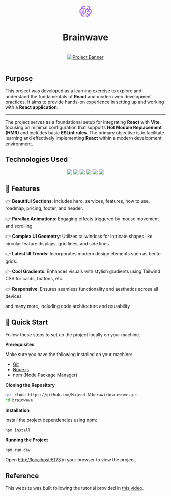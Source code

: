 <div align="center">
      <img src="src/assets/brainwave-symbol.svg" alt="Brainwave Icon" width="45px">
  <h1>Brainwave</h1>
</div>
<div align="center">
  <br />
    <a href="https://youtu.be/B91wc5dCEBA" target="_blank">
      <img src="https://i.ibb.co/Kqdv8j1/Image-from.png" alt="Project Banner">
    </a>
  <br />
  <br />
</div>

## Purpose

This project was developed as a learning exercise to explore and understand the fundamentals of **React** and modern web development practices. It aims to provide hands-on experience in setting up and working with a **React application**.

---

The project serves as a foundational setup for integrating **React** with **Vite**, focusing on minimal configuration that supports **Hot Module Replacement (HMR)** and includes basic **ESLint rules**. The primary objective is to facilitate learning and effectively implementing **React** within a modern development environment.

## Technologies Used

<p align="center">
  <img src="https://www.svgrepo.com/show/353884/html-5.svg" width="50px">
  <img src="https://www.svgrepo.com/show/353623/css-3.svg" width="50px">
  <img src="https://icon.icepanel.io/Technology/svg/Tailwind-CSS.svg" width="50px">
  <img src="https://www.svgrepo.com/show/303206/javascript-logo.svg" width="50px">
  <img src="https://www.svgrepo.com/show/452092/react.svg" width="50px">
  <img src="https://www.svgrepo.com/show/374167/vite.svg" width="50px">
</p>

## <a name="features">🔋 Features</a>

👉 **Beautiful Sections**: Includes hero, services, features, how to use, roadmap, pricing, footer, and header.

👉 **Parallax Animations**: Engaging effects triggered by mouse movement and scrolling

👉 **Complex UI Geometry**: Utilizes tailwindcss for intricate shapes like circular feature displays, grid lines, and side lines.

👉 **Latest UI Trends**: Incorporates modern design elements such as bento grids.

👉 **Cool Gradients**: Enhances visuals with stylish gradients using Tailwind CSS for cards, buttons, etc.

👉 **Responsive**: Ensures seamless functionality and aesthetics across all devices

and many more, including code architecture and reusability

## <a name="quick-start">🤸 Quick Start</a>

Follow these steps to set up the project locally on your machine.

**Prerequisites**

Make sure you have the following installed on your machine:

- [Git](https://git-scm.com/)
- [Node.js](https://nodejs.org/en)
- [npm](https://www.npmjs.com/) (Node Package Manager)

**Cloning the Repository**

```bash
git clone https://github.com/Majeed-Alberawi/brainwave.git
cd brainwave
```

**Installation**

Install the project dependencies using npm:

```bash
npm install
```

**Running the Project**

```bash
npm run dev
```

Open [http://localhost:5173](http://localhost:5173) in your browser to view the project.

## Reference

This website was built following the tutorial provided in [this video](https://youtu.be/B91wc5dCEBA?si=vLaYjV3ElAEUXBnw).
